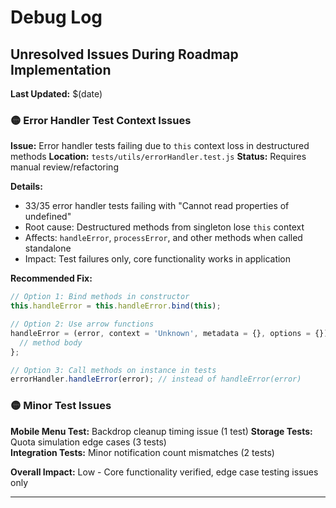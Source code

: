# Debug Log

## Unresolved Issues During Roadmap Implementation

**Last Updated:** $(date)

### 🟡 Error Handler Test Context Issues

**Issue:** Error handler tests failing due to `this` context loss in destructured methods
**Location:** `tests/utils/errorHandler.test.js`
**Status:** Requires manual review/refactoring

**Details:**

- 33/35 error handler tests failing with "Cannot read properties of undefined"
- Root cause: Destructured methods from singleton lose `this` context
- Affects: `handleError`, `processError`, and other methods when called standalone
- Impact: Test failures only, core functionality works in application

**Recommended Fix:**

```javascript
// Option 1: Bind methods in constructor
this.handleError = this.handleError.bind(this);

// Option 2: Use arrow functions
handleError = (error, context = 'Unknown', metadata = {}, options = {}) => {
  // method body
};

// Option 3: Call methods on instance in tests
errorHandler.handleError(error); // instead of handleError(error)
```

### 🟡 Minor Test Issues

**Mobile Menu Test:** Backdrop cleanup timing issue (1 test)
**Storage Tests:** Quota simulation edge cases (3 tests)  
**Integration Tests:** Minor notification count mismatches (2 tests)

**Overall Impact:** Low - Core functionality verified, edge case testing issues only

---
